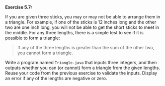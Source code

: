 **Exercise 5.7:**

If you are given three sticks, you may or may not be able to arrange them in a triangle.
For example, if one of the sticks is 12 inches long and the other two are one inch long, you will not be able to get the short sticks to meet in the middle.
For any three lengths, there is a simple test to see if it is possible to form a triangle:



> If any of the three lengths is greater than the sum of the other two, you cannot form a triangle.


Write a program named `Triangle.java` that inputs three integers, and then outputs whether you can (or cannot) form a triangle from the given lengths. Reuse your code from the previous exercise to validate the inputs. Display an error if any of the lengths are negative or zero.